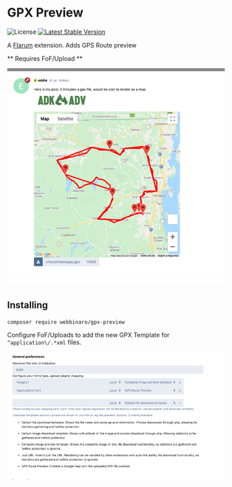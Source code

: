 # GPX Preview

![License](https://img.shields.io/badge/license-MIT-blue.svg) 
[![Latest Stable Version](https://img.shields.io/packagist/v/webbinaro/gpx-preview.svg)](https://packagist.org/packages/webbinaro/gpx-preview)


A [Flarum](http://flarum.org) extension. 
Adds GPS Route preview 

** Requires FoF/Upload **



![Embeds interactive map with GPS route](assets/gpx-preview.png)


## Installing


`composer require webbinaro/gpx-preview`

Configure FoF/Uploads to add the new GPX Template for `^application\/.*xml` files.

![Adding the new template to FOF upload settings](assets/settings.png)